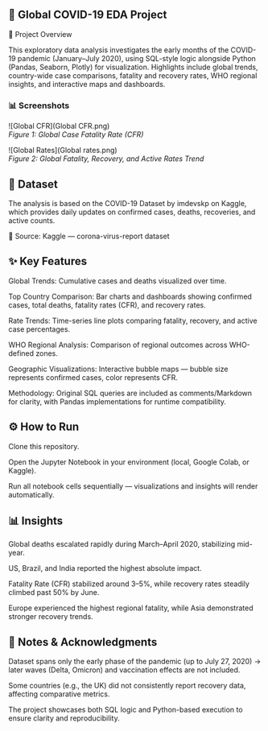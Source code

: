 ## 🦠 Global COVID-19 EDA Project
📌 Project Overview

This exploratory data analysis investigates the early months of the COVID-19 pandemic (January–July 2020), using SQL-style logic alongside Python (Pandas, Seaborn, Plotly) for visualization.
Highlights include global trends, country-wide case comparisons, fatality and recovery rates, WHO regional insights, and interactive maps and dashboards.

### 📊 Screenshots  

![Global CFR](Global CFR.png)  
*Figure 1: Global Case Fatality Rate (CFR)*  

![Global Rates](Global rates.png)  
*Figure 2: Global Fatality, Recovery, and Active Rates Trend*  


## 📂 Dataset

The analysis is based on the COVID-19 Dataset by imdevskp on Kaggle, which provides daily updates on confirmed cases, deaths, recoveries, and active counts.

🔗 Source: Kaggle — corona-virus-report dataset

## ✨ Key Features

Global Trends: Cumulative cases and deaths visualized over time.

Top Country Comparison: Bar charts and dashboards showing confirmed cases, total deaths, fatality rates (CFR), and recovery rates.

Rate Trends: Time-series line plots comparing fatality, recovery, and active case percentages.

WHO Regional Analysis: Comparison of regional outcomes across WHO-defined zones.

Geographic Visualizations: Interactive bubble maps — bubble size represents confirmed cases, color represents CFR.

Methodology: Original SQL queries are included as comments/Markdown for clarity, with Pandas implementations for runtime compatibility.

## ⚙️ How to Run

Clone this repository.

Open the Jupyter Notebook in your environment (local, Google Colab, or Kaggle).

Run all notebook cells sequentially — visualizations and insights will render automatically.

## 📊 Insights

Global deaths escalated rapidly during March–April 2020, stabilizing mid-year.

US, Brazil, and India reported the highest absolute impact.

Fatality Rate (CFR) stabilized around 3–5%, while recovery rates steadily climbed past 50% by June.

Europe experienced the highest regional fatality, while Asia demonstrated stronger recovery trends.

## 📝 Notes & Acknowledgments

Dataset spans only the early phase of the pandemic (up to July 27, 2020) → later waves (Delta, Omicron) and vaccination effects are not included.

Some countries (e.g., the UK) did not consistently report recovery data, affecting comparative metrics.

The project showcases both SQL logic and Python-based execution to ensure clarity and reproducibility.
